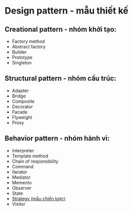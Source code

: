# Design pattern - mẫu thiết kế
## Creational pattern - nhóm khởi tạo:
- Factory method
- Abstract factory
- Builder
- Prototype
- Singleton
## Structural pattern - nhóm cấu trúc:
- Adapter
- Bridge
- Composite
- Decorator
- Facade
- Flyweight
- Proxy
## Behavior pattern - nhóm hành vi:
- Interpreter
- Template method
- Chain of responsibility
- Command
- Iterator
- Mediator
- Memento
- Observer
- State
- [Strategy (mẫu chiến lược)](src/strategy/README.md)
- Visitor